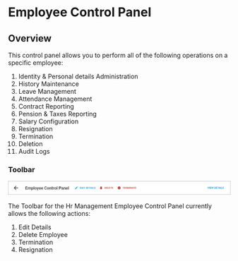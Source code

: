 # Employee Control Panel

## Overview

This control panel allows you to perform all of the following operations on a specific employee:

1. Identity & Personal details Administration
2. History Maintenance
3. Leave Management
4. Attendance Management
5. Contract Reporting
6. Pension & Taxes Reporting
7. Salary Configuration
8. Resignation
9. Termination
10. Deletion
11. Audit Logs



### Toolbar

![](../../.gitbook/assets/image%20%2823%29.png)

The Toolbar for the Hr Management Employee Control Panel currently allows the following actions:

1. Edit Details
2. Delete Employee
3. Termination
4. Resignation

